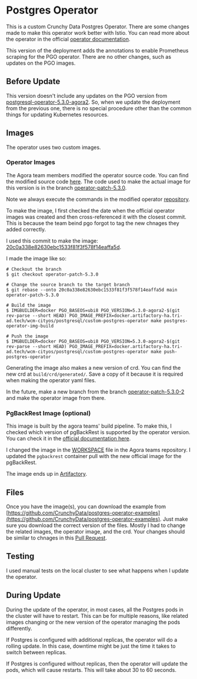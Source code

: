 # Postgres Operator

This is a custom Crunchy Data Postgres Operator. There are some changes made to make this operator work better with Istio. You can read more about the operator in the official [operator documentation](https://access.crunchydata.com/documentation/postgres-operator/latest/quickstart/).

This version of the deployment adds the annotations to enable Prometheus scraping for the PGO operator.
There are no other changes, such as updates on the PGO images.

## Before Update

This version doesn't include any updates on the PGO version from [postgresql-operator-5.3.0-agora2](/infrastructure/k8s/common/cityos-system/postgresql-operator-5.3.0-agora2).
So, when we update the deployment from the previous one, there is no special procedure other than the common things for updating Kubernetes resources.

## Images

The operator uses two custom images.

### Operator Images

The Agora team members modified the operator source code. You can find the modified source code [here](https://github.tri-ad.tech/cityos-platform/postgres-operator). The code used to make the actual image for this version is in the branch [operator-patch-5.3.0](https://github.tri-ad.tech/cityos-platform/postgres-operator/tree/operator-patch-5.3.0).

Note we always execute the commands in the modified operator [repository](https://github.tri-ad.tech/cityos-platform/postgres-operator).

To make the image,  I first checked the date when the official operator images was created and then cross-referenced it with the closest commit. This is because the team beind pgo forgot to tag the new chnages they added correctly.

I used this commit to make the image: [20c0a338e82630ebc1533f81f3f578f14eaffa5d](https://github.com/CrunchyData/postgres-operator/commit/20c0a338e82630ebc1533f81f3f578f14eaffa5d).

I made the image like so:

```shell
# Checkout the branch
$ git checkout operator-patch-5.3.0

# Change the source branch to the target branch
$ git rebase --onto 20c0a338e82630ebc1533f81f3f578f14eaffa5d main operator-patch-5.3.0

# Build the image
$ IMGBUILDER=docker PGO_BASEOS=ubi8 PGO_VERSION=5.3.0-agora2-$(git rev-parse --short HEAD) PGO_IMAGE_PREFIX=docker.artifactory-ha.tri-ad.tech/wcm-cityos/postgresql/custom-postgres-operator make postgres-operator-img-build

# Push the image
$ IMGBUILDER=docker PGO_BASEOS=ubi8 PGO_VERSION=5.3.0-agora2-$(git rev-parse --short HEAD) PGO_IMAGE_PREFIX=docker.artifactory-ha.tri-ad.tech/wcm-cityos/postgresql/custom-postgres-operator make push-postgres-operator
```

Generating the image also makes a new version of crd. You can find the new crd at `build/crd/generated/`. Save a copy of it because it is required when making the operator yaml files.

In the future, make a new branch from the branch [operator-patch-5.3.0-2](https://github.tri-ad.tech/cityos-platform/postgres-operator/tree/operator-patch-5.3.0-2) and make the operator image from there.

### PgBackRest Image (optional)

This image is built by the agora teams' build pipeline. To make this, I checked which version of pgBackRest is supported by the operator version. You can check it in the [official documentation here](https://access.crunchydata.com/documentation/postgres-operator/latest/references/components/).

I changed the image in the [WORKSPACE](../../../../../WORKSPACE) file in the Agora teams repository. I updated the `pgbackrest` container pull with the new official image for the pgBackRest.

The image ends up in [Artifactory](https://artifactory-ha.tri-ad.tech/ui/repos/tree/General/docker/wcm-cityos/postgresql/custom-pgbackrest).

## Files

Once you have the image(s), you can download the example from [https://github.com/CrunchyData/postgres-operator-examples](https://github.com/CrunchyData/postgres-operator-examples). Just make sure you download the correct version of the files. Mostly I had to change the related images, the operator image, and the crd. Your changes should be similar to chnages in this [Pull Request](https://github.tri-ad.tech/cityos-platform/cityos/pull/4306).

## Testing

I used manual tests on the local cluster to see what happens when I update the operator.

## During Update

During the update of the operator, in most cases, all the Postgres pods in the cluster will have to restart. This can be for multiple reasons, like related images changing or the new version of the operator managing the pods differently.

If Postgres is configured with additional replicas, the operator will do a rolling update. In this case, downtime might be just the time it takes to switch between replicas.

If Postgres is configured without replicas, then the operator will update the pods, which will cause restarts. This will take about 30 to 60 seconds.
